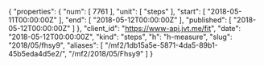 {
  "properties": {
    "num": [
      7761
    ],
    "unit": [
      "steps"
    ],
    "start": [
      "2018-05-11T00:00:00Z"
    ],
    "end": [
      "2018-05-12T00:00:00Z"
    ],
    "published": [
      "2018-05-12T00:00:00Z"
    ]
  },
  "client_id": "https://www-api.jvt.me/fit",
  "date": "2018-05-12T00:00:00Z",
  "kind": "steps",
  "h": "h-measure",
  "slug": "2018/05/fhsy9",
  "aliases": [
    "/mf2/1db15a5e-5871-4da5-89b1-45b5eda4d5e2/",
    "/mf2/2018/05/Fhsy9"
  ]
}
